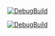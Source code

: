 [![DebugBuild](https://github.com/kase-haruto/CG2/actions/workflows/DebugBuild.yml/badge.svg)](https://github.com/kase-haruto/CG2/actions/workflows/DebugBuild.yml)

[![DebugBuild](https://github.com/kase-haruto/CG2/actions/workflows/ReleaseBuild.yml/badge.svg)](https://github.com/kase-haruto/CG2/actions/workflows/ReleaseBuild.yml)
